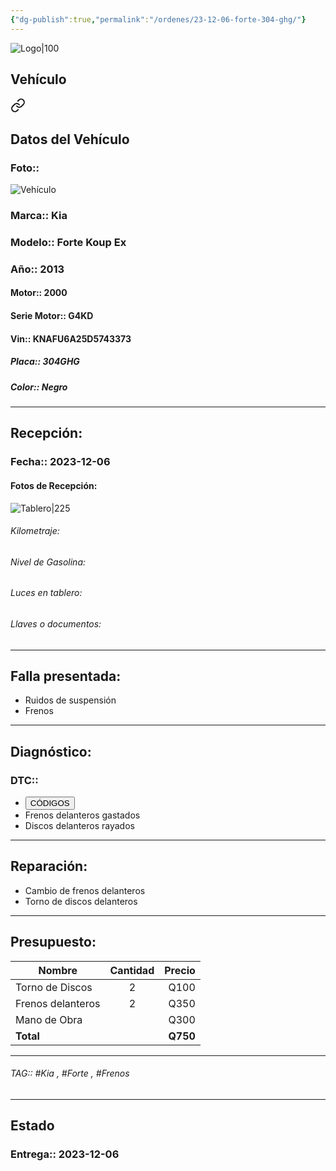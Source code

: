 ```yaml
---
{"dg-publish":true,"permalink":"/ordenes/23-12-06-forte-304-ghg/"}
---
```


![Logo|100](http://drive.google.com/uc?export=view&id=137fl3TIZ0-PU8b-Pt0bsjclwHub_u78G)

## Vehículo

<div class="transclusion internal-embed is-loaded"><a class="markdown-embed-link" href="/vehiculos/kia/forte-304-ghg/#datos-del-vehiculo" aria-label="Open link"><svg xmlns="http://www.w3.org/2000/svg" width="24" height="24" viewBox="0 0 24 24" fill="none" stroke="currentColor" stroke-width="2" stroke-linecap="round" stroke-linejoin="round" class="svg-icon lucide-link"><path d="M10 13a5 5 0 0 0 7.54.54l3-3a5 5 0 0 0-7.07-7.07l-1.72 1.71"></path><path d="M14 11a5 5 0 0 0-7.54-.54l-3 3a5 5 0 0 0 7.07 7.07l1.71-1.71"></path></svg></a><div class="markdown-embed">



## Datos del Vehículo 
### Foto:: 
![Vehículo](http://drive.google.com/uc?export=view&id=1ScpPPNoGOyDQ5oHoJH1CqrO_V7awxO4c)

### Marca:: Kia 
### Modelo:: Forte Koup Ex
### Año:: 2013
#### Motor:: 2000
#### Serie Motor:: G4KD
#### Vin:: KNAFU6A25D5743373
##### Placa:: 304GHG
##### Color:: Negro
---


</div></div>


## Recepción:
### Fecha:: 2023-12-06
#### Fotos de Recepción: 
![Tablero|225](http://drive.google.com/uc?export=view&id=1SqOV9rwIGBcVYmO_KMNB7pM75FffF1GM)

###### Kilometraje: 
###### Nivel de Gasolina: 
###### Luces en tablero: 
###### Llaves o documentos: 

---

## Falla presentada:
- Ruidos de suspensión
- Frenos 


---

## Diagnóstico:
### DTC:: 

- <a href="http"><button class="btn success">CÓDIGOS</button></a>
- Frenos delanteros gastados 
- Discos delanteros rayados

---
## Reparación:
- Cambio de frenos delanteros 
- Torno de discos delanteros 

---

## Presupuesto:

| Nombre            | Cantidad | Precio |
| ----------------- |:--------:| ------:|
| Torno de Discos   |    2     |   Q100 |
| Frenos delanteros |    2     |   Q350 |
| Mano de Obra      |          |      Q300 |
| **Total**                  |          |  **Q750**      |

---

###### TAG:: #Kia , #Forte , #Frenos 

---

## Estado

### Entrega:: 2023-12-06